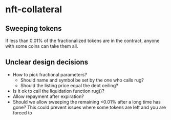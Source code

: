 # nft-collateral

## Sweeping tokens
If less than 0.01% of the fractionalized tokens are in the contract, anyone with some coins can take them all.

## Unclear design decisions
- How to pick fractional parameters?
    - Should name and symbol be set by the one who calls rug?
    - Should the listing price equal the debt ceiling?
- Is it ok to call the liquidation function rug()?
- Allow repayment after expiration?
- Should we allow sweeping the remaining <0.01% after a long time has gone? This could prevent issues where some tokens are left and you are forced to 